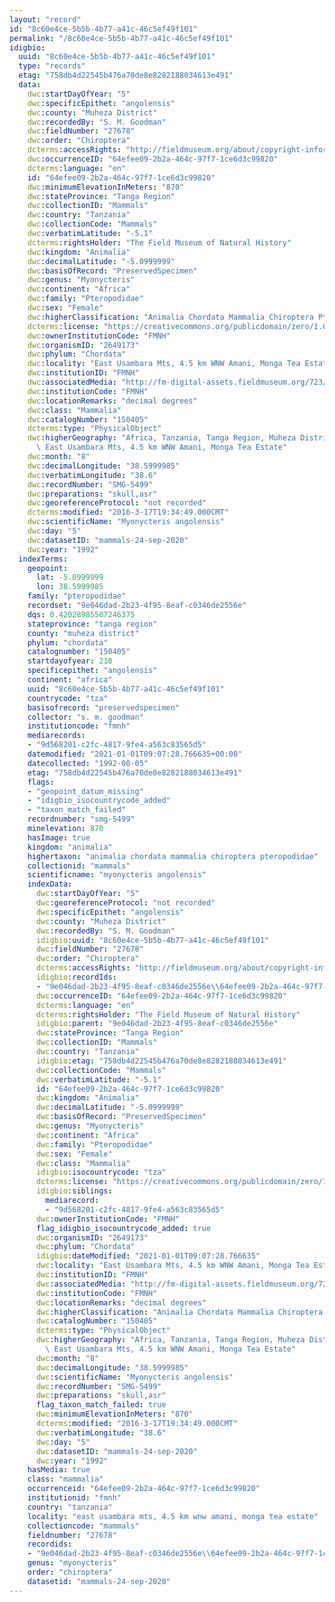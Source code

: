 ```yaml
---
layout: "record"
id: "8c60e4ce-5b5b-4b77-a41c-46c5ef49f101"
permalink: "/8c60e4ce-5b5b-4b77-a41c-46c5ef49f101"
idigbio:
  uuid: "8c60e4ce-5b5b-4b77-a41c-46c5ef49f101"
  type: "records"
  etag: "758db4d22545b476a70de8e8282188034613e491"
  data:
    dwc:startDayOfYear: "5"
    dwc:specificEpithet: "angolensis"
    dwc:county: "Muheza District"
    dwc:recordedBy: "S. M. Goodman"
    dwc:fieldNumber: "27678"
    dwc:order: "Chiroptera"
    dcterms:accessRights: "http://fieldmuseum.org/about/copyright-information"
    dwc:occurrenceID: "64efee09-2b2a-464c-97f7-1ce6d3c99820"
    dcterms:language: "en"
    id: "64efee09-2b2a-464c-97f7-1ce6d3c99820"
    dwc:minimumElevationInMeters: "870"
    dwc:stateProvince: "Tanga Region"
    dwc:collectionID: "Mammals"
    dwc:country: "Tanzania"
    dwc:collectionCode: "Mammals"
    dwc:verbatimLatitude: "-5.1"
    dcterms:rightsHolder: "The Field Museum of Natural History"
    dwc:kingdom: "Animalia"
    dwc:decimalLatitude: "-5.0999999"
    dwc:basisOfRecord: "PreservedSpecimen"
    dwc:genus: "Myonycteris"
    dwc:continent: "Africa"
    dwc:family: "Pteropodidae"
    dwc:sex: "Female"
    dwc:higherClassification: "Animalia Chordata Mammalia Chiroptera Pteropodidae"
    dcterms:license: "https://creativecommons.org/publicdomain/zero/1.0/"
    dwc:ownerInstitutionCode: "FMNH"
    dwc:organismID: "2649173"
    dwc:phylum: "Chordata"
    dwc:locality: "East Usambara Mts, 4.5 km WNW Amani, Monga Tea Estate"
    dwc:institutionID: "FMNH"
    dwc:associatedMedia: "http://fm-digital-assets.fieldmuseum.org/723/220/150405_Palette_RB01_MZ.jpg"
    dwc:institutionCode: "FMNH"
    dwc:locationRemarks: "decimal degrees"
    dwc:class: "Mammalia"
    dwc:catalogNumber: "150405"
    dcterms:type: "PhysicalObject"
    dwc:higherGeography: "Africa, Tanzania, Tanga Region, Muheza District, Ethiopean:\
      \ East Usambara Mts, 4.5 km WNW Amani, Monga Tea Estate"
    dwc:month: "8"
    dwc:decimalLongitude: "38.5999985"
    dwc:verbatimLongitude: "38.6"
    dwc:recordNumber: "SMG-5499"
    dwc:preparations: "skull,asr"
    dwc:georeferenceProtocol: "not recorded"
    dcterms:modified: "2016-3-17T19:34:49.000CMT"
    dwc:scientificName: "Myonycteris angolensis"
    dwc:day: "5"
    dwc:datasetID: "mammals-24-sep-2020"
    dwc:year: "1992"
  indexTerms:
    geopoint:
      lat: -5.0999999
      lon: 38.5999985
    family: "pteropodidae"
    recordset: "9e046dad-2b23-4f95-8eaf-c0346de2556e"
    dqs: 0.42028985507246375
    stateprovince: "tanga region"
    county: "muheza district"
    phylum: "chordata"
    catalognumber: "150405"
    startdayofyear: 218
    specificepithet: "angolensis"
    continent: "africa"
    uuid: "8c60e4ce-5b5b-4b77-a41c-46c5ef49f101"
    countrycode: "tza"
    basisofrecord: "preservedspecimen"
    collector: "s. m. goodman"
    institutioncode: "fmnh"
    mediarecords:
    - "9d568201-c2fc-4817-9fe4-a563c83565d5"
    datemodified: "2021-01-01T09:07:28.766635+00:00"
    datecollected: "1992-08-05"
    etag: "758db4d22545b476a70de8e8282188034613e491"
    flags:
    - "geopoint_datum_missing"
    - "idigbio_isocountrycode_added"
    - "taxon_match_failed"
    recordnumber: "smg-5499"
    minelevation: 870
    hasImage: true
    kingdom: "animalia"
    highertaxon: "animalia chordata mammalia chiroptera pteropodidae"
    collectionid: "mammals"
    scientificname: "myonycteris angolensis"
    indexData:
      dwc:startDayOfYear: "5"
      dwc:georeferenceProtocol: "not recorded"
      dwc:specificEpithet: "angolensis"
      dwc:county: "Muheza District"
      dwc:recordedBy: "S. M. Goodman"
      idigbio:uuid: "8c60e4ce-5b5b-4b77-a41c-46c5ef49f101"
      dwc:fieldNumber: "27678"
      dwc:order: "Chiroptera"
      dcterms:accessRights: "http://fieldmuseum.org/about/copyright-information"
      idigbio:recordIds:
      - "9e046dad-2b23-4f95-8eaf-c0346de2556e\\64efee09-2b2a-464c-97f7-1ce6d3c99820"
      dwc:occurrenceID: "64efee09-2b2a-464c-97f7-1ce6d3c99820"
      dcterms:language: "en"
      dcterms:rightsHolder: "The Field Museum of Natural History"
      idigbio:parent: "9e046dad-2b23-4f95-8eaf-c0346de2556e"
      dwc:stateProvince: "Tanga Region"
      dwc:collectionID: "Mammals"
      dwc:country: "Tanzania"
      idigbio:etag: "758db4d22545b476a70de8e8282188034613e491"
      dwc:collectionCode: "Mammals"
      dwc:verbatimLatitude: "-5.1"
      id: "64efee09-2b2a-464c-97f7-1ce6d3c99820"
      dwc:kingdom: "Animalia"
      dwc:decimalLatitude: "-5.0999999"
      dwc:basisOfRecord: "PreservedSpecimen"
      dwc:genus: "Myonycteris"
      dwc:continent: "Africa"
      dwc:family: "Pteropodidae"
      dwc:sex: "Female"
      dwc:class: "Mammalia"
      idigbio:isocountrycode: "tza"
      dcterms:license: "https://creativecommons.org/publicdomain/zero/1.0/"
      idigbio:siblings:
        mediarecord:
        - "9d568201-c2fc-4817-9fe4-a563c83565d5"
      dwc:ownerInstitutionCode: "FMNH"
      flag_idigbio_isocountrycode_added: true
      dwc:organismID: "2649173"
      dwc:phylum: "Chordata"
      idigbio:dateModified: "2021-01-01T09:07:28.766635"
      dwc:locality: "East Usambara Mts, 4.5 km WNW Amani, Monga Tea Estate"
      dwc:institutionID: "FMNH"
      dwc:associatedMedia: "http://fm-digital-assets.fieldmuseum.org/723/220/150405_Palette_RB01_MZ.jpg"
      dwc:institutionCode: "FMNH"
      dwc:locationRemarks: "decimal degrees"
      dwc:higherClassification: "Animalia Chordata Mammalia Chiroptera Pteropodidae"
      dwc:catalogNumber: "150405"
      dcterms:type: "PhysicalObject"
      dwc:higherGeography: "Africa, Tanzania, Tanga Region, Muheza District, Ethiopean:\
        \ East Usambara Mts, 4.5 km WNW Amani, Monga Tea Estate"
      dwc:month: "8"
      dwc:decimalLongitude: "38.5999985"
      dwc:scientificName: "Myonycteris angolensis"
      dwc:recordNumber: "SMG-5499"
      dwc:preparations: "skull,asr"
      flag_taxon_match_failed: true
      dwc:minimumElevationInMeters: "870"
      dcterms:modified: "2016-3-17T19:34:49.000CMT"
      dwc:verbatimLongitude: "38.6"
      dwc:day: "5"
      dwc:datasetID: "mammals-24-sep-2020"
      dwc:year: "1992"
    hasMedia: true
    class: "mammalia"
    occurrenceid: "64efee09-2b2a-464c-97f7-1ce6d3c99820"
    institutionid: "fmnh"
    country: "tanzania"
    locality: "east usambara mts, 4.5 km wnw amani, monga tea estate"
    collectioncode: "mammals"
    fieldnumber: "27678"
    recordids:
    - "9e046dad-2b23-4f95-8eaf-c0346de2556e\\64efee09-2b2a-464c-97f7-1ce6d3c99820"
    genus: "myonycteris"
    order: "chiroptera"
    datasetid: "mammals-24-sep-2020"
---
```

